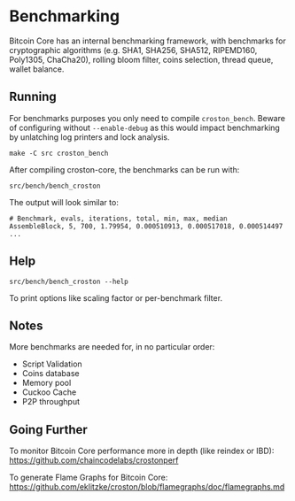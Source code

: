 Benchmarking
============

Bitcoin Core has an internal benchmarking framework, with benchmarks
for cryptographic algorithms (e.g. SHA1, SHA256, SHA512, RIPEMD160, Poly1305, ChaCha20), rolling bloom filter, coins selection,
thread queue, wallet balance.

Running
---------------------

For benchmarks purposes you only need to compile `croston_bench`. Beware of configuring without `--enable-debug` as this would impact
benchmarking by unlatching log printers and lock analysis.

    make -C src croston_bench

After compiling croston-core, the benchmarks can be run with:

    src/bench/bench_croston

The output will look similar to:
```
# Benchmark, evals, iterations, total, min, max, median
AssembleBlock, 5, 700, 1.79954, 0.000510913, 0.000517018, 0.000514497
...
```

Help
---------------------

    src/bench/bench_croston --help

To print options like scaling factor or per-benchmark filter.

Notes
---------------------
More benchmarks are needed for, in no particular order:
- Script Validation
- Coins database
- Memory pool
- Cuckoo Cache
- P2P throughput

Going Further
--------------------

To monitor Bitcoin Core performance more in depth (like reindex or IBD): https://github.com/chaincodelabs/crostonperf

To generate Flame Graphs for Bitcoin Core: https://github.com/eklitzke/croston/blob/flamegraphs/doc/flamegraphs.md
